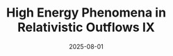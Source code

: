 ---
title: "High Energy Phenomena in Relativistic Outflows IX"
collection: talks
type: "Talk"
permalink: /talks/2025-08-01-talk-16
venue: "Casa de Rui Barbosa"
date: 2025-08-01
location: "Rio de Janeiro, Brazil"
latitude: -22.906847
longitude: -43.172897
talk_slug: 'talk_16'
---